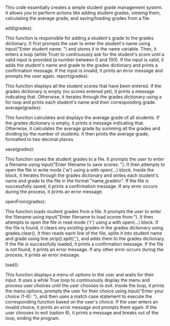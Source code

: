This code essentially creates a simple student grade management system. It allows you to perform actions like adding student grades, viewing them, calculating the average grade, and saving/loading grades from a file.

add(grades):

This function is responsible for adding a student's grade to the grades dictionary.
It first prompts the user to enter the student's name using input("Enter student name: ") and stores it in the name variable.
Then, it enters a loop (while True) to continuously ask for the student's score until a valid input is provided (a number between 0 and 100).
If the input is valid, it adds the student's name and grade to the grades dictionary and prints a confirmation message.
If the input is invalid, it prints an error message and prompts the user again.
report(grades):

This function displays all the student scores that have been entered.
If the grades dictionary is empty (no scores entered yet), it prints a message indicating that.
Otherwise, it iterates through the grades dictionary using a for loop and prints each student's name and their corresponding grade.
average(grades):

This function calculates and displays the average grade of all students.
If the grades dictionary is empty, it prints a message indicating that.
Otherwise, it calculates the average grade by summing all the grades and dividing by the number of students.
It then prints the average grade, formatted to two decimal places.

save(grades):

This function saves the student grades to a file.
It prompts the user to enter a filename using input("Enter filename to save scores: ").
It then attempts to open the file in write mode ('w') using a with open(...) block.
Inside the block, it iterates through the grades dictionary and writes each student's name and grade to the file in the format "name,grade\n".
If the file is successfully saved, it prints a confirmation message.
If any error occurs during the process, it prints an error message.

openFrom(grades):

This function loads student grades from a file.
It prompts the user to enter the filename using input("Enter filename to load scores from:").
It then attempts to open the file in read mode ('r') using a with open(...) block.
If the file is found, it clears any existing grades in the grades dictionary using grades.clear().
It then reads each line of the file, splits it into student name and grade using line.strip().split(','), and adds them to the grades dictionary.
If the file is successfully loaded, it prints a confirmation message.
If the file is not found, it prints an error message.
If any other error occurs during the process, it prints an error message.

load():

This function displays a menu of options to the user and waits for their input.
It uses a while True loop to continuously display the menu and process user choices until the user chooses to exit.
Inside the loop, it prints the menu options, prompts the user for their choice using input("Enter your choice (1-6): "), and then uses a match case statement to execute the corresponding function based on the user's choice.
If the user enters an invalid choice, it prints an error message and prompts them again.
If the user chooses to exit (option 6), it prints a message and breaks out of the loop, ending the program.
